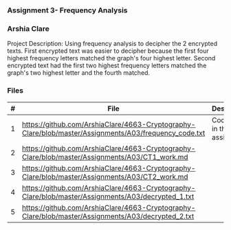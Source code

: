 ### Assignment 3- Frequency Analysis
### Arshia Clare

Project Description: Using frequency analysis to decipher the 2 encrypted texts. 
First encrypted text was easier to decipher because the first four highest frequency letters matched the graph's four highest letter.
Second encrypted text had the first two highest frequency letters matched the graph's two highest letter and the fourth matched. 

### Files

|   #   | File                       | Description  |
| :---: | -------------------------- | ---------------------------------------------------------- |
|   1   |https://github.com/ArshiaClare/4663-Cryptography-Clare/blob/master/Assignments/A03/frequency_code.txt | Code given in the assignment|
|   2   |https://github.com/ArshiaClare/4663-Cryptography-Clare/blob/master/Assignments/A03/CT1_work.md||
|   3   |https://github.com/ArshiaClare/4663-Cryptography-Clare/blob/master/Assignments/A03/CT2_work.md||
|   4   |https://github.com/ArshiaClare/4663-Cryptography-Clare/blob/master/Assignments/A03/decrypted_1.txt||
|   5   |https://github.com/ArshiaClare/4663-Cryptography-Clare/blob/master/Assignments/A03/decrypted_2.txt||

